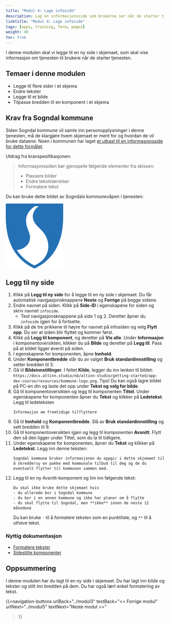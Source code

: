```yaml
---
title: "Modul 4: Lage infoside"
description: Lag en informasjonsside som brukerne ser når de starter tjenesten.
linktitle: "Modul 4: Lage infoside"
tags: [apps, training, form, pages]
weight: 40
toc: true
---
```


I denne modulen skal vi legge til en ny side i skjemaet, som skal vise informasjon om tjenesten til brukere når
de starter tjenesten.


## Temaer i denne modulen
- Legge til flere sider i et skjema
- Endre tekster
- Legge til et bilde
- Tilpasse bredden til en komponent i et skjema

## Krav fra Sogndal kommune
Siden Sogndal kommune vil samle inn personopplysninger i denne tjenesten, må de klargjøre hvem skjemaet 
er ment for og hvordan de vil bruke dataene. Noen i kommunen har laget 
[et utkast til en informasjonsside for dette formålet](../resources/infoside_tilflyttere.pdf).

Utdrag fra kravspesifikasjonen:
> Informasjonssiden bør gjenspeile følgende elementer fra skissen:
> - Plassere bilder
> - Endre tekststørrelser
> - Formatere tekst

Du kan bruke dette bildet av Sogndals kommunevåpen i tjenesten:

!["Sogndal kommunevåpen"](../resources/kommune-logo.png )

## Legg til ny side
1. Klikk på **Legg til ny side** for å legge til en ny side i skjemaet. Du får automatisk navigasjonsknappene **Neste** og **Forrige** på begge sidene.
3. Endre navnet på siden. Klikk på **Side-ID** i egenskapene for siden og skriv navnet `infoside`.
    - Test navigasjonsknappene på side 1 og 2. Deretter åpner du `infoside` igjen for å fortsette.
4. Klikk på de tre prikkene til høyre for navnet på infosiden og velg **Flytt opp**. Du ser at siden blir flyttet og kommer først. 
5. Klikk på **Legg til komponent**, og deretter på **Vis alle**. Under **Informasjon** i komponentoversikten, klikker du på **Bilde** og deretter på **Legg til**. Pass på at bildet
    ligger øverst på siden.
7. I egenskapene for komponenten, åpne **Innhold**.
8. Under **Komponentbredde** slår du av valget **Bruk standardinnstilling** og setter bredden til 3.
10. Gå til **Bildeinnstillinger**. I feltet **Kilde**, legger du inn lenken til bildet: `https://docs.altinn.studio/nb/altinn-studio/getting-started/app-dev-course/resources/kommune-logo.png`. Tips! Du kan også lagre bildet på PC-en din og laste det opp under **Tekst og valg for bilde**. 
11. Gå til komponentoversikten og legg til komponenten **Tittel**. Under egenskapene for komponenten åpner du **Tekst** og klikker på **Ledetekst**.
Legg til ledeteksten
    ```text
    Informasjon om fremtidige tilflyttere
    ```
14. Gå til **Innhold** og **Komponentbredde**. Slå av **Bruk standardinnstilling** og sett bredden til 9.
17. Gå til komponentoversikten igjen og legg til komponenten **Avsnitt**. Flytt den så den ligger under Tittel, som du la til tidligere.
18. Under egenskapene for komponenten, åpner du **Tekst** og klikker på **Ledetekst**.
Legg inn denne teksten:
    ```text
    Sogndal kommune bruker informasjonen du oppgir i dette skjemaet til å skreddersy en pakke med kommunale tilbud til deg og de du eventuelt flytter til kommunen sammen med.
    ```
20. Legg til en ny Avsnitt-komponent og lim inn følgende tekst:
    ```text
    Du skal ikke bruke dette skjemaet hvis
    - du allerede bor i Sogndal kommune
    - du bor i en annen kommune og ikke har planer om å flytte
    - du skal flytte til Sogndal, men **ikke** innen de neste 12 månedene
    ```
    Du kan bruke `-` til å formatere teksten som en punktliste, og `**` til å utheve tekst.


### Nyttig dokumentasjon
- [Formatere tekster](/nb/altinn-studio/reference/ux/texts/#formatering-av-tekster)
- [Sidestilte komponenter](/nb/altinn-studio/reference/ux/styling/#sidestilte-komponenter-grid)

## Oppsummering
I denne modulen har du lagt til en ny side i skjemaet. Du har lagt inn bilde og
tekster og stilt inn bredden på dem. Du har også lært enkel formatering av tekst.


{{<navigation-buttons
  urlBack="../modul3"
  textBack="<< Forrige modul"
  urlNext="../modul5"
  textNext="Neste modul >>"
>}}
